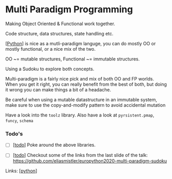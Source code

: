 # Multi Paradigm Programming

Making Object Oriented & Functional work together.

Code structure, data structures, state handling etc.

[[Python]] is nice as a mutli-paradigm languge, you can do mostly OO or mostly
functional, or a nice mix of the two.

OO ~= mutable structures, Functional ~= immutable structures.

Using a Sudoku to explore both concepts.

Multi-paradigm is a fairly nice pick and mix of both OO and FP worlds. When
you get it right, you can really benefit from the best of both, but doing it
wrong you can make things a bit of a headache.

Be careful when using a mutable datastructure in an immutable system, make
sure to use the copy-and-modify pattern to avoid accidental mutation


Have a look into the `toolz` library. Also have a look at `pyrsistent.pmap`,
`funcy`, `schema`

### Todo's
 - [ ] [[todo]] Poke around the above libraries.
 - [ ] [[todo]] Checkout some of the links from the last slide of the talk: https://github.com/eliasmistler/europython2020-multi-paradigm-sudoku


Links:
[[python]]

[//begin]: # "Autogenerated link references for markdown compatibility"
[todo]: todo "Todo"
[python]: python "Python"
[//end]: # "Autogenerated link references"